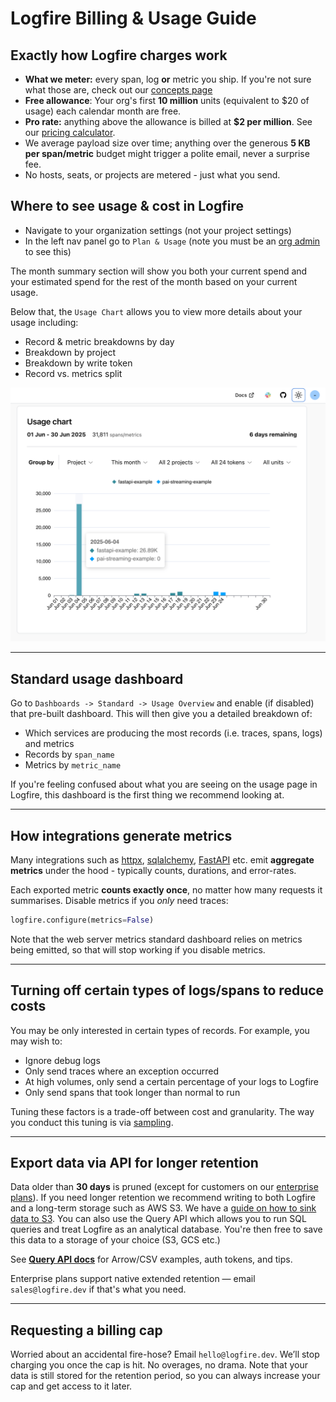 # Logfire Billing & Usage Guide

## Exactly how Logfire charges work

* **What we meter:** every span, log **or** metric you ship. If you're not sure what those are, check out
our [concepts page](concepts.md)
* **Free allowance**: Your org's first **10 million** units (equivalent to $20 of usage) each calendar month are free.
* **Pro rate:** anything above the allowance is billed at **$2 per million**. See our <a href="https://pydantic.dev/pricing" target="_blank">pricing calculator</a>.
* We average payload size over time; anything over the generous **5 KB per span/metric** budget might trigger a polite
  email, never a surprise fee.
* No hosts, seats, or projects are metered - just what you send.

## Where to see usage & cost in Logfire

* Navigate to your organization settings (not your project settings)
* In the left nav panel go to `Plan & Usage` (note you must be an [org admin](reference/organization-structure.md) to see this)

The month summary section will show you both your current spend and your estimated
spend for the rest of the month based on your current usage.

Below that, the `Usage Chart` allows you to view more details about your usage including:

* Record & metric breakdowns by day
* Breakdown by project
* Breakdown by write token
* Record vs. metrics split

![Logfire Usage Chart](images/logfire-screenshot-usage-chart.png)

---

## Standard usage dashboard

Go to `Dashboards -> Standard -> Usage Overview` and enable (if disabled) that pre-built dashboard. This
will then give you a detailed breakdown of:

* Which services are producing the most records (i.e. traces, spans, logs) and
metrics
* Records by `span_name`
* Metrics by `metric_name`

If you're feeling confused about what you are seeing on the usage page in Logfire, this dashboard
is the first thing we recommend looking at.

---

## How integrations generate metrics

Many integrations such as [httpx](integrations/http-clients/httpx.md), [sqlalchemy](integrations/databases/sqlalchemy.md), [FastAPI](integrations/web-frameworks/fastapi.md) etc.
emit **aggregate metrics** under the hood - typically counts, durations, and error-rates.

Each exported metric **counts exactly once**, no matter how many requests it summarises.
Disable metrics if you *only* need traces:

```python
logfire.configure(metrics=False)
```

Note that the web server metrics standard dashboard relies on metrics being emitted, so
that will stop working if you disable metrics.

---

## Turning off certain types of logs/spans to reduce costs

You may be only interested in certain types of records. For example, you may wish to:

* Ignore debug logs
* Only send traces where an exception occurred
* At high volumes, only send a certain percentage of your logs to Logfire
* Only send spans that took longer than normal to run

Tuning these factors is a trade-off between cost and granularity. The way you conduct this
tuning is via [sampling](how-to-guides/sampling.md).

---

## Export data via API for longer retention

Data older than **30 days** is pruned (except for customers on our [enterprise plans](enterprise.md)).
If you need longer retention we recommend writing to both Logfire and a long-term storage
such as AWS S3. We have a [guide on how to sink data to S3](how-to-guides/otel-collector.md).
You can also use the Query API which allows you to run SQL queries
and treat Logfire as an analytical database. You're then free to save this data to a storage
of your choice (S3, GCS etc.)

See **[Query API docs](how-to-guides/query-api.md)** for Arrow/CSV examples, auth tokens, and tips.

Enterprise plans support native extended retention — email `sales@logfire.dev` if that's what you need.

---

## Requesting a billing cap

Worried about an accidental fire-hose? Email `hello@logfire.dev`. We’ll stop charging you once the cap is hit.
No overages, no drama. Note that your data is still stored for the retention period, so you can always increase
your cap and get access to it later.
